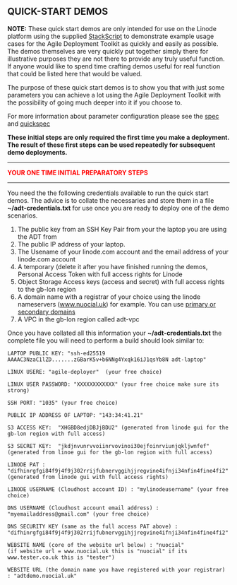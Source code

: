 ## QUICK-START DEMOS  

**NOTE:** These quick start demos are only intended for use on the Linode platform using the supplied [StackScript](https://cloud.linode.com/stackscripts/635271) to demonstrate example usage cases for the Agile Deployment Toolkit as quickly and easily as possible.  The demos themselves are very quickly put together simply there for illustrative purposes they are not there to provide any truly useful function. If anyone would like to spend time crafting demos useful for real function that could be listed here that would be valued. 

The purpose of these quick start demos is to show you that with just some parameters you can achieve a lot using the Agile Deployment Toolkit with the possibility of going much deeper into it if you choose to.

For more information about parameter configuration please see the [spec](https://github.com/wintersys-projects/adt-build-machine-scripts/blob/main/templatedconfigurations/specification.md) and [quickspec](https://github.com/wintersys-projects/adt-build-machine-scripts/blob/main/templatedconfigurations/quick_specification.dat)

**These initial steps are only required the first time you make a deployment. The result of these first steps can be used repeatedly for subsequent demo deployments.** 

--------------------------
<span style="color:red">**YOUR ONE TIME INITIAL PREPARATORY STEPS**</span>

--------------------------

You need the the following credentials available to run the quick start demos. The advice is to collate the necessaries and store them in a file **~/adt-credentials.txt** for use once you are ready to deploy one of the demo scenarios. 

1. The public key from an SSH Key Pair from your the laptop you are using the ADT from
3. The public IP address of your laptop. 
4. The Usename of your linode.com account and the email address of your linode.com account
5. A temporary (delete it after you have finished running the demos, Personal Access Token with full access rights for Linode
6. Object Storage Access keys (access and secret) with full access rights to the gb-lon region
7. A domain name with a registrar of your choice using the linode nameservers (www.nuocial.uk) for example. You can use [primary or secondary domains](https://techdocs.akamai.com/cloud-computing/docs/create-a-domain)
8. A VPC in the gb-lon region called adt-vpc

Once you have collated all this information your **~/adt-credentials.txt** the complete file you will need to perform a build should look similar to:

    LAPTOP PUBLIC KEY: "ssh-ed25519 AAAAC3NzaC1lZD.......zGBarK5v+b6NNg4Yxqk16iJ1qsYb8N adt-laptop"  

    LINUX USERE: "agile-deployer"  (your free choice)  

    LINUX USER PASSWORD: "XXXXXXXXXXXX" (your free choice make sure its strong)  

    SSH PORT: "1035" (your free choice)  

    PUBLIC IP ADDRESS OF LAPTOP: "143:34:41.21"

    S3 ACCESS KEY:  "XHGBD8edjDBJjBDU2" (generated from linode gui for the gb-lon region with full access)  

    S3 SECRET KEY:  "jkdjnvunrvvoiinrvovinoi30ejfoinrviunjqkljwnfef" (generated from linoe gui for the gb-lon region with full access)  

    LINODE PAT : "difhinrgfgi84f9j4f9j302rrijfubnervggihjjregvine4ifnji34nfin4fine4fi2" (generated from linode gui with full access rights)  

    LINODE USERNAME (Cloudhost account ID) : "mylinodeusername" (your free choice)  

    DNS USERNAME (Cloudhost account email address) : "myemailaddress@gmail.com" (your free choice)  

    DNS SECURITY KEY (same as the full access PAT above) : "difhinrgfgi84f9j4f9j302rrijfubnervggihjjregvine4ifnji34nfin4fine4fi2"  

    WEBSITE NAME (core of the website url below) : "nuocial"   
    (if website url = www.nuocial.uk this is "nuocial" if its www.tester.co.uk this is "tester")  

    WEBSITE URL (the domain name you have registered with your registrar) : "adtdemo.nuocial.uk"  

